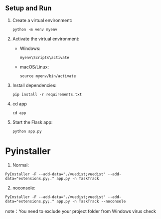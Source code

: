 ## Setup and Run

1. Create a virtual environment:
   
   ```
   python -m venv myenv
   ```

2. Activate the virtual environment:
   
   - Windows:
     
     ```
     myenv\Scripts\activate
     ```
   
   - macOS/Linux:
     
     ```
     source myenv/bin/activate
     ```

3. Install dependencies:
   
   ```
   pip install -r requirements.txt
   ```

4. cd app
   
   ```
   cd app
   ```

5. Start the Flask app:
   
   ```
   python app.py
   ```

# Pyinstaller

1. Normal:

```
PyInstaller -F --add-data="./vuedist;vuedist" --add-data="extensions.py;." app.py -n TaskTrack
```

2. noconsole:

```
PyInstaller -F --add-data="./vuedist;vuedist" --add-data="extensions.py;." app.py -n TaskTrack --noconsole
```

note：You need to exclude your project folder from Windows virus check
